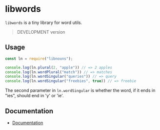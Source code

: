 # libwords

`libwords` is a tiny library for word utils.

> DEVELOPMENT version

## Usage

```js
const ln = require("libnouns");

console.log(ln.plural(2, "apple")) // => 2 apples
console.log(ln.wordPlural("match")) // => matches
console.log(ln.wordSingular("queries")) // => query
console.log(ln.wordSingular("freebies", true)) // => freebie
```

The second parameter in `ln.wordSingular` is whether the word, if it ends in "ies", should end in 'y' or 'ie'.

## Documentation

 * [Documentation](http://samplasion.github.io/libwords)
